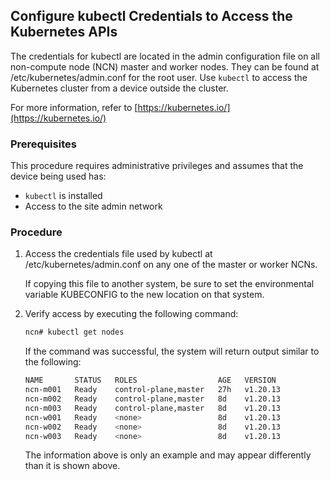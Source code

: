 ## Configure kubectl Credentials to Access the Kubernetes APIs

The credentials for kubectl are located in the admin configuration file on all non-compute node \(NCN\) master and worker nodes. They can be found at /etc/kubernetes/admin.conf for the root user. Use `kubectl` to access the Kubernetes cluster from a device outside the cluster.

For more information, refer to [https://kubernetes.io/](https://kubernetes.io/)

### Prerequisites

This procedure requires administrative privileges and assumes that the device being used has:

- `kubectl` is installed
- Access to the site admin network


### Procedure

1.  Access the credentials file used by kubectl at /etc/kubernetes/admin.conf on any one of the master or worker NCNs.

    If copying this file to another system, be sure to set the environmental variable KUBECONFIG to the new location on that system.

2.  Verify access by executing the following command:

    ```bash
    ncn# kubectl get nodes
    ```

    If the command was successful, the system will return output similar to the following:

    ```bash
    NAME       STATUS   ROLES                  AGE   VERSION
    ncn-m001   Ready    control-plane,master   27h   v1.20.13
    ncn-m002   Ready    control-plane,master   8d    v1.20.13
    ncn-m003   Ready    control-plane,master   8d    v1.20.13
    ncn-w001   Ready    <none>                 8d    v1.20.13
    ncn-w002   Ready    <none>                 8d    v1.20.13
    ncn-w003   Ready    <none>                 8d    v1.20.13
    ```

    The information above is only an example and may appear differently than it is shown above.




